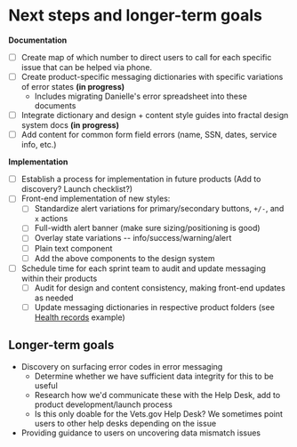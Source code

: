 # Next steps and longer-term goals

**Documentation**

* [ ] Create map of which number to direct users to call for each specific issue that can be helped via phone.
* [ ] Create product-specific messaging dictionaries with specific variations of error states **\(in progress\)**
  * Includes migrating Danielle's error spreadsheet into these documents
* [ ] Integrate dictionary and design + content style guides into fractal design system docs **\(in progress\)**
* [ ] Add content for common form field errors \(name, SSN, dates, service info, etc.\)

**Implementation**

* [ ] Establish a process for implementation in future products \(Add to discovery? Launch checklist?\)
* [ ] Front-end implementation of new styles:
  * [ ] Standardize alert variations for primary/secondary buttons, `+/-`, and `x` actions
  * [ ] Full-width alert banner \(make sure sizing/positioning is good\)
  * [ ] Overlay state variations -- info/success/warning/alert
  * [ ] Plain text component
  * [ ] Add the above components to the design system
* [ ] Schedule time for each sprint team to audit and update messaging within their products
  * [ ] Audit for design and content consistency, making front-end updates as needed
  * [ ] Update messaging dictionaries in respective product folders \(see [Health records](https://github.com/department-of-veterans-affairs/va.gov-team/blob/master/products/health-care/medical-records/blue-button/2016/product/feedback-messaging.md) example\)

## Longer-term goals

* Discovery on surfacing error codes in error messaging
  * Determine whether we have sufficient data integrity for this to be useful
  * Research how we'd communicate these with the Help Desk, add to product development/launch process
  * Is this only doable for the Vets.gov Help Desk? We sometimes point users to other help desks depending on the issue
* Providing guidance to users on uncovering data mismatch issues

